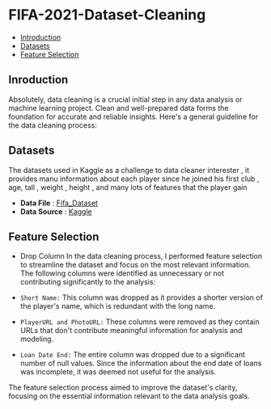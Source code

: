 # FIFA-2021-Dataset-Cleaning
- [Introduction](#Introduction)
- [Datasets](#Datasets)
- [Feature Selection](#Feature_Selection)






## Inroduction

Absolutely, data cleaning is a crucial initial step in any data analysis or machine learning project. Clean and well-prepared data forms the foundation for accurate and reliable insights. Here's a general guideline for the data cleaning process:


## Datasets 
The datasets used in Kaggle as a challenge to data cleaner interester , it provides manu information about each player since he joined his first club , age, tall , weight , height , and many lots of features that the player gain
- **Data File** : [Fifa_Dataset](https://github.com/AbdallahOdeh2/FIFA-2021-Dataset-Cleaning/blob/c1d79745ee7f6eb875d748ca873aa34dfd384f36/fifa21%20raw%20data%20v2.csv)
- **Data Source** : [Kaggle](https://www.kaggle.com/datasets/yagunnersya/fifa-21-messy-raw-dataset-for-cleaning-exploring/data?select=fifa21+raw+data+v2.csv)


## Feature Selection
- Drop Column
In the data cleaning process, I performed feature selection to streamline the dataset and focus on the most relevant information. The following columns were identified as unnecessary or not contributing significantly to the analysis:

- `Short Name:` This column was dropped as it provides a shorter version of the player's name, which is redundant with the long name.

- `PlayerURL and PhotoURL:` These columns were removed as they contain URLs that don't contribute meaningful information for analysis and modeling.

- `Loan Date End:` The entire column was dropped due to a significant number of null values. Since the information about the end date of loans was incomplete, it was deemed not useful for the analysis.

The feature selection process aimed to improve the dataset's clarity, focusing on the essential information relevant to the data analysis goals.
